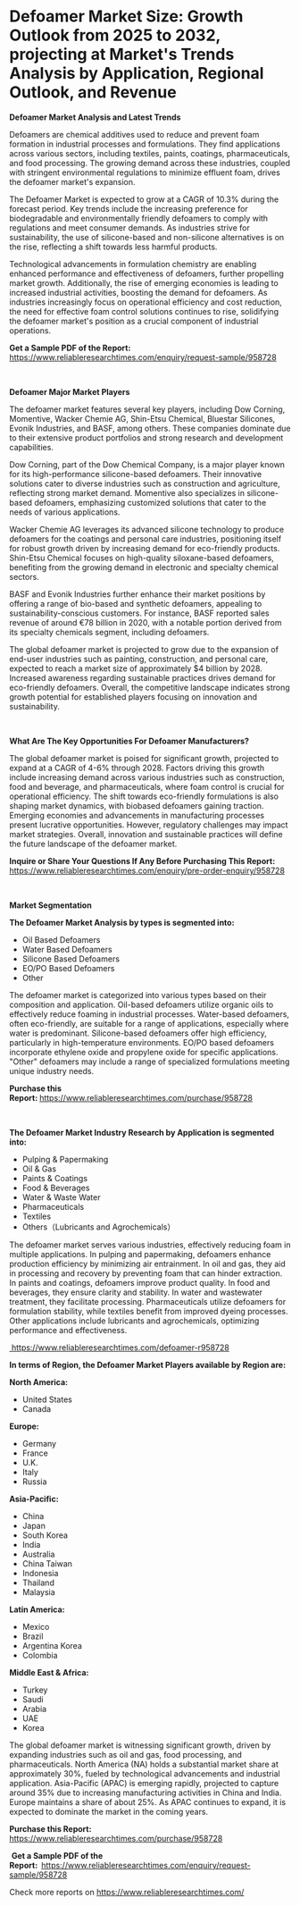 <p><h1>Defoamer Market Size: Growth Outlook from 2025 to 2032, projecting at Market's Trends Analysis by Application, Regional Outlook, and Revenue</h1></p><p><strong>Defoamer Market Analysis and Latest Trends</strong></p>
<p><p>Defoamers are chemical additives used to reduce and prevent foam formation in industrial processes and formulations. They find applications across various sectors, including textiles, paints, coatings, pharmaceuticals, and food processing. The growing demand across these industries, coupled with stringent environmental regulations to minimize effluent foam, drives the defoamer market's expansion.</p><p>The Defoamer Market is expected to grow at a CAGR of 10.3% during the forecast period. Key trends include the increasing preference for biodegradable and environmentally friendly defoamers to comply with regulations and meet consumer demands. As industries strive for sustainability, the use of silicone-based and non-silicone alternatives is on the rise, reflecting a shift towards less harmful products.</p><p>Technological advancements in formulation chemistry are enabling enhanced performance and effectiveness of defoamers, further propelling market growth. Additionally, the rise of emerging economies is leading to increased industrial activities, boosting the demand for defoamers. As industries increasingly focus on operational efficiency and cost reduction, the need for effective foam control solutions continues to rise, solidifying the defoamer market's position as a crucial component of industrial operations.</p></p>
<p><strong>Get a Sample PDF of the Report:&nbsp;</strong> <a href="https://www.reliableresearchtimes.com/enquiry/request-sample/958728?utm_campaign=2723&utm_medium=2&utm_source=Github&utm_content=ia&utm_term=02032025&utm_id=defoamer">https://www.reliableresearchtimes.com/enquiry/request-sample/958728</a></p>
<p>&nbsp;</p>
<p><strong>Defoamer Major Market Players</strong></p>
<p><p>The defoamer market features several key players, including Dow Corning, Momentive, Wacker Chemie AG, Shin-Etsu Chemical, Bluestar Silicones, Evonik Industries, and BASF, among others. These companies dominate due to their extensive product portfolios and strong research and development capabilities.</p><p>Dow Corning, part of the Dow Chemical Company, is a major player known for its high-performance silicone-based defoamers. Their innovative solutions cater to diverse industries such as construction and agriculture, reflecting strong market demand. Momentive also specializes in silicone-based defoamers, emphasizing customized solutions that cater to the needs of various applications.</p><p>Wacker Chemie AG leverages its advanced silicone technology to produce defoamers for the coatings and personal care industries, positioning itself for robust growth driven by increasing demand for eco-friendly products. Shin-Etsu Chemical focuses on high-quality siloxane-based defoamers, benefiting from the growing demand in electronic and specialty chemical sectors.</p><p>BASF and Evonik Industries further enhance their market positions by offering a range of bio-based and synthetic defoamers, appealing to sustainability-conscious customers. For instance, BASF reported sales revenue of around €78 billion in 2020, with a notable portion derived from its specialty chemicals segment, including defoamers.</p><p>The global defoamer market is projected to grow due to the expansion of end-user industries such as painting, construction, and personal care, expected to reach a market size of approximately $4 billion by 2028. Increased awareness regarding sustainable practices drives demand for eco-friendly defoamers. Overall, the competitive landscape indicates strong growth potential for established players focusing on innovation and sustainability.</p></p>
<p>&nbsp;</p>
<p><strong>What Are The Key Opportunities For Defoamer Manufacturers?</strong></p>
<p><p>The global defoamer market is poised for significant growth, projected to expand at a CAGR of 4-6% through 2028. Factors driving this growth include increasing demand across various industries such as construction, food and beverage, and pharmaceuticals, where foam control is crucial for operational efficiency. The shift towards eco-friendly formulations is also shaping market dynamics, with biobased defoamers gaining traction. Emerging economies and advancements in manufacturing processes present lucrative opportunities. However, regulatory challenges may impact market strategies. Overall, innovation and sustainable practices will define the future landscape of the defoamer market.</p></p>
<p><strong>Inquire or Share Your Questions If Any Before Purchasing This Report:</strong> <a href="https://www.reliableresearchtimes.com/enquiry/pre-order-enquiry/958728?utm_campaign=2723&utm_medium=2&utm_source=Github&utm_content=ia&utm_term=02032025&utm_id=defoamer">https://www.reliableresearchtimes.com/enquiry/pre-order-enquiry/958728</a></p>
<p>&nbsp;</p>
<p><strong>Market Segmentation</strong></p>
<p><strong>The Defoamer Market Analysis by types is segmented into:</strong></p>
<p><ul><li>Oil Based Defoamers</li><li>Water Based Defoamers</li><li>Silicone Based Defoamers</li><li>EO/PO Based Defoamers</li><li>Other</li></ul></p>
<p><p>The defoamer market is categorized into various types based on their composition and application. Oil-based defoamers utilize organic oils to effectively reduce foaming in industrial processes. Water-based defoamers, often eco-friendly, are suitable for a range of applications, especially where water is predominant. Silicone-based defoamers offer high efficiency, particularly in high-temperature environments. EO/PO based defoamers incorporate ethylene oxide and propylene oxide for specific applications. "Other" defoamers may include a range of specialized formulations meeting unique industry needs.</p></p>
<p><strong>Purchase this Report:&nbsp;</strong><a href="https://www.reliableresearchtimes.com/purchase/958728?utm_campaign=2723&utm_medium=2&utm_source=Github&utm_content=ia&utm_term=02032025&utm_id=defoamer">https://www.reliableresearchtimes.com/purchase/958728</a></p>
<p>&nbsp;</p>
<p><strong>The Defoamer Market Industry Research by Application is segmented into:</strong></p>
<p><ul><li>Pulping & Papermaking</li><li>Oil & Gas</li><li>Paints & Coatings</li><li>Food & Beverages</li><li>Water & Waste Water</li><li>Pharmaceuticals</li><li>Textiles</li><li>Others（Lubricants and Agrochemicals）</li></ul></p>
<p><p>The defoamer market serves various industries, effectively reducing foam in multiple applications. In pulping and papermaking, defoamers enhance production efficiency by minimizing air entrainment. In oil and gas, they aid in processing and recovery by preventing foam that can hinder extraction. In paints and coatings, defoamers improve product quality. In food and beverages, they ensure clarity and stability. In water and wastewater treatment, they facilitate processing. Pharmaceuticals utilize defoamers for formulation stability, while textiles benefit from improved dyeing processes. Other applications include lubricants and agrochemicals, optimizing performance and effectiveness.</p></p>
<p><a href="https://www.reliableresearchtimes.com/defoamer-r958728?utm_campaign=2723&utm_medium=2&utm_source=Github&utm_content=ia&utm_term=02032025&utm_id=defoamer">&nbsp;https://www.reliableresearchtimes.com/defoamer-r958728</a></p>
<p><strong>In terms of Region, the Defoamer Market Players available by Region are:</strong></p>
<p>
    <p> <strong> North America: </strong>
        <ul>
            <li>United States</li>
            <li>Canada</li>
        </ul>
        </p> 
    <p> <strong> Europe: </strong>
        <ul>
            <li>Germany</li>
            <li>France</li>
            <li>U.K.</li>
            <li>Italy</li>
            <li>Russia</li>
        </ul>
        </p> 
    <p> <strong> Asia-Pacific: </strong>
        <ul>
            <li>China</li>
            <li>Japan</li>
            <li>South Korea</li>
            <li>India</li>
            <li>Australia</li>
            <li>China Taiwan</li>
            <li>Indonesia</li>
            <li>Thailand</li>
            <li>Malaysia</li>
        </ul>
        </p> 
    <p> <strong> Latin America: </strong>
        <ul>
            <li>Mexico</li>
            <li>Brazil</li>
            <li>Argentina Korea</li>
            <li>Colombia</li>
        </ul>
        </p> 
    <p> <strong> Middle East & Africa: </strong>
        <ul>
            <li>Turkey</li>
            <li>Saudi</li>
            <li>Arabia</li>
            <li>UAE</li>
            <li>Korea</li>
        </ul>
    </p>
    </p>
<p><p>The global defoamer market is witnessing significant growth, driven by expanding industries such as oil and gas, food processing, and pharmaceuticals. North America (NA) holds a substantial market share at approximately 30%, fueled by technological advancements and industrial application. Asia-Pacific (APAC) is emerging rapidly, projected to capture around 35% due to increasing manufacturing activities in China and India. Europe maintains a share of about 25%. As APAC continues to expand, it is expected to dominate the market in the coming years.</p></p>
<p><strong>Purchase this Report: </strong><a href="https://www.reliableresearchtimes.com/purchase/958728?utm_campaign=2723&utm_medium=2&utm_source=Github&utm_content=ia&utm_term=02032025&utm_id=defoamer">https://www.reliableresearchtimes.com/purchase/958728</a></p>
<p>&nbsp;<strong>Get a Sample PDF of the Report:&nbsp;&nbsp;</strong><a href="https://www.reliableresearchtimes.com/enquiry/request-sample/958728?utm_campaign=2723&utm_medium=2&utm_source=Github&utm_content=ia&utm_term=02032025&utm_id=defoamer">https://www.reliableresearchtimes.com/enquiry/request-sample/958728</a></p>
<p><strong></strong></p>
<p>Check more reports on <a href="https://www.reliableresearchtimes.com/?utm_campaign=2723&utm_medium=2&utm_source=Github&utm_content=ia&utm_term=02032025&utm_id=defoamer">https://www.reliableresearchtimes.com/</a></p>